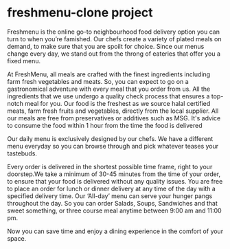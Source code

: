 # freshmenu-clone project

Freshmenu is the online go-to neighbourhood food delivery option you can turn to when you’re famished. Our chefs create a variety of plated meals on demand, to make sure that you are spoilt for choice. Since our menus change every day, we stand out from the throng of eateries that offer you a fixed menu.

At FreshMenu, all meals are crafted with the finest ingredients including farm fresh vegetables and meats. So, you can expect to go on a gastronomical adventure with every meal that you order from us. All the ingredients that we use undergo a quality check process that ensures a top-notch meal for you. Our food is the freshest as we source halal certified meats, farm fresh fruits and vegetables, directly from the local supplier. All our meals are free from preservatives or additives such as MSG. It's advice to consume the food within 1 hour from the time the food is delivered

Our daily menu is exclusively designed by our chefs. We have a different menu everyday so you can browse through and pick whatever teases your tastebuds.

Every order is delivered in the shortest possible time frame, right to your doorstep.We take a minimum of 30-45 minutes from the time of your order, to ensure that your food is delivered without any quality issues. You are free to place an order for lunch or dinner delivery at any time of the day with a specified delivery time. Our ‘All-day’ menu can serve your hunger pangs throughout the day. So you can order Salads, Soups, Sandwiches and that sweet something, or three course meal anytime between 9:00 am and 11:00 pm.

Now you can save time and enjoy a dining experience in the comfort of your space.

